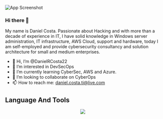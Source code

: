 ![App Screenshot](https://via.placeholder.com/468x300)
### Hi there 👋

My name is Daniel Costa. Passionate about Hacking and with more than a decade of experience in IT, I have solid knowledge in Windows server administration, IT infrastructure, AWS Cloud, support and hardware, today I am self-employed and provide cybersecurity consultancy and solution architecture for small and medium enterprises.

- 👋 Hi, I’m @DanielRCosta22
- 👀 I’m interested in DevSecOps
- 🌱 I’m currently learning CyberSec, AWS and Azure.
- 💞️ I’m looking to collaborate on CyberOps
- 📫 How to reach me: daniel.costa.ti@live.com


##  Language And Tools
<p align="center">
  <a href="https://skillicons.dev">
    <img src="https://skillicons.dev/icons?i=aws,azure,arduino,py,powershell,cs,html,css,js,mysql,ae,pr" />
  </a>
</p>

<!---
DanielRCosta22/DanielRCosta22 is a ✨ special ✨ repository because its `README.md` (this file) appears on your GitHub profile.
You can click the Preview link to take a look at your changes.
--->
